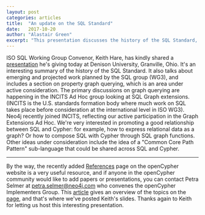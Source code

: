 ```yaml
---
layout: post
categories: articles
title:  "An update on the SQL Standard"
date:   2017-10-20
author: "Alastair Green"
excerpt: "This presentation discusses the history of the SQL Standard, and describes upcoming work, including property graph querying."
---
```


ISO SQL Working Group Convenor, Keith Hare, has kindly shared a [presentation](https://s3.amazonaws.com/artifacts.opencypher.org/website/materials/SQLStandards_2017-10-20.pdf) he's giving today at Denison University, Granville, Ohio.
It's an interesting summary of the history of the SQL Standard.
It also talks about emerging and projected work planned by the SQL group (WG3), and includes a section on property graph querying, which is an area under active consideration.
The primary discussions on graph querying are happening in the INCITS Ad Hoc group looking at SQL Graph extensions.
(INCITS is the U.S. standards formation body where much work on SQL takes place before consideration at the international level in ISO WG3).
Neo4j recently joined INCITS, reflecting our active participation in the Graph Extensions Ad Hoc.
We're very interested in promoting a good relationship between SQL and Cypher: for example, how to express relational data as a graph?
Or how to compose SQL with Cypher through SQL graph functions.
Other ideas under consideration include the idea of a "Common Core Path Pattern" sub-language that could be shared across SQL and Cypher.

---

By the way, the recently added [References](/references) page on the openCypher website is a very useful resource, and if anyone in the openCypher community would like to add papers or presentations, you can contact Petra Selmer at <petra.selmer@neo4j.com> who convenes the openCypher Implementers Group.
This [article](/articles/2017/10/20/references/) gives an overview of the topics on the [page](/references#cypher-sql), and that's where we've posted Keith's slides.
Thanks again to Keith for letting us host this interesting presentation.
